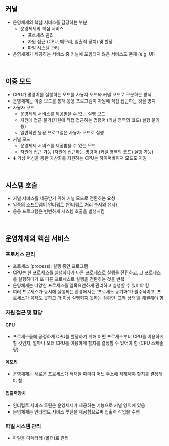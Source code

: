 ## 커널
- 운영체제의 핵심 서비스를 담당하는 부분
  - 운영체제의 핵심 서비스
    - 프로세스 관리
    - 자원 접근 (CPU, 메모리, 입출력 장치) 및 할당
    - 파일 시스템 관리
- 운영체제가 제공하는 서비스 중 커널에 포함되지 않은 서비스도 존재 (e.g. UI)
<br/>

## 이중 모드
- CPU가 명령어를 실행하는 모드를 사용자 모드와 커널 모드로 구분하는 방식
- 운영체제는 이중 모드를 통해 응용 프로그램이 자원에 직접 접근하는 것을 방지
- 사용자 모드
  - 운영체제 서비스를 제공받을 수 없는 실행 모드
  - 자원에 접근 불가(자원에 직접 접근하는 명령어 (커널 영역의 코드) 실행 불가능)
  - 일반적인 응용 프로그램은 사용자 모드로 실행
- 커널 모드
  - 운영체제 서비스를 제공받을 수 있는 모드
  - 자원에 접근 가능 (자원에 접근하는 명령어 (커널 영역의 코드) 실행 가능)
- ➕ 가상 머신을 통한 가상화를 지원하는 CPU는 하이퍼바이저 모드도 지원
<br/>

## 시스템 호출
- 커널 서비스를 제공받기 위해 커널 모드로 전환하는 요청
- 일종의 소프트웨어 인터럽트 (인터럽트 처리 순서와 유사)
- 응용 프로그램은 빈번하게 시스템 호출을 발생시킴
<br/>

## 운영체제의 핵심 서비스
### 프로세스 관리
- 프로세스 (process): 실행 중인 프로그램
- CPU는 한 프로세스를 실행하다가 다른 프로세스로 실행을 전환하고, 그 프로세스를 실행하다가 또 다른 프로세스로 실행을 전환하는 것을 반복 
- 운영체제는 다양한 프로세스를 일목요연하게 관리하고 실행할 수 있어야 함
- 여러 프로세스가 동시에 실행되는 환경에서는 '프로세스 동기화'가 필수적이고, 프로세스가 꼼작도 못하고 더 이상 실행되지 못하는 상황인 '교착 상태'를 해결해야 함
### 자원 접근 및 할당
#### CPU
- 프로세스들에 공정하게 CPU를 할당하기 위해 어떤 프로세스부터 CPU를 이용하게 할 것인지, 얼마나 오래 CPU를 이용하게 할지를 결정할 수 있어야 함 (CPU 스케줄링)
#### 메모리
- 운영체제는 새로운 프로세스가 적재될 때마다 어느 주소에 적재해야 할지를 결정해야 함
#### 입출력장치
- 인터럽트 서비스 루틴은 운영체제가 제공하는 기능으로 커널 영역에 있음
- 운영체제는 인터럽트 서비스 루틴을 제공함으로써 입출력 작업을 수행 
### 파일 시스템 관리
- 파일을 디렉터리 (폴더)로 관리